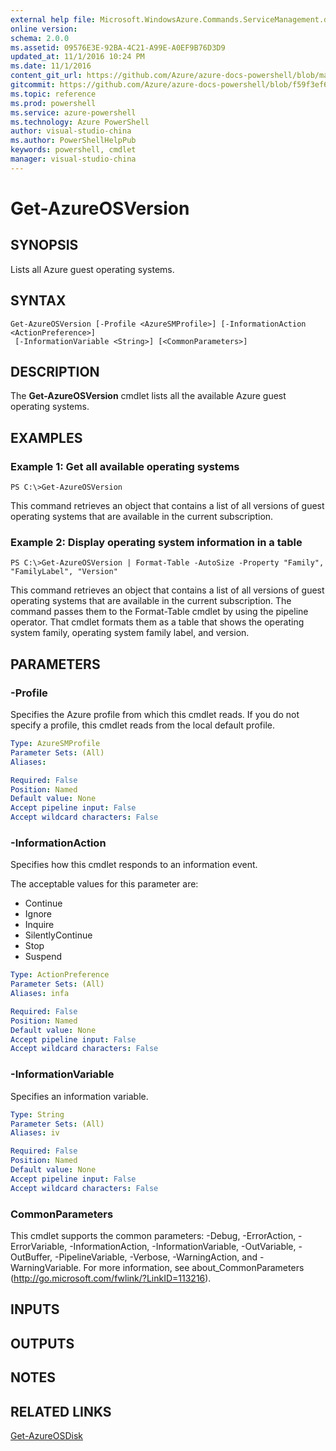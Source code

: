 ```yaml
---
external help file: Microsoft.WindowsAzure.Commands.ServiceManagement.dll-Help.xml
online version: 
schema: 2.0.0
ms.assetid: 09576E3E-92BA-4C21-A99E-A0EF9B76D3D9
updated_at: 11/1/2016 10:24 PM
ms.date: 11/1/2016
content_git_url: https://github.com/Azure/azure-docs-powershell/blob/master/azureps-cmdlets-docs/ServiceManagement/Azure.Service/v2.1.0/Get-AzureOSVersion.md
gitcommit: https://github.com/Azure/azure-docs-powershell/blob/f59f3ef60bc592383812213e69fd77ba950759ed/azureps-cmdlets-docs/ServiceManagement/Azure.Service/v2.1.0/Get-AzureOSVersion.md
ms.topic: reference
ms.prod: powershell
ms.service: azure-powershell
ms.technology: Azure PowerShell
author: visual-studio-china
ms.author: PowerShellHelpPub
keywords: powershell, cmdlet
manager: visual-studio-china
---
```


# Get-AzureOSVersion

## SYNOPSIS
Lists all Azure guest operating systems.

## SYNTAX

```
Get-AzureOSVersion [-Profile <AzureSMProfile>] [-InformationAction <ActionPreference>]
 [-InformationVariable <String>] [<CommonParameters>]
```

## DESCRIPTION
The **Get-AzureOSVersion** cmdlet lists all the available Azure guest operating systems.

## EXAMPLES

### Example 1: Get all available operating systems
```
PS C:\>Get-AzureOSVersion
```

This command retrieves an object that contains a list of all versions of guest operating systems that are available in the current subscription.

### Example 2: Display operating system information in a table
```
PS C:\>Get-AzureOSVersion | Format-Table -AutoSize -Property "Family", "FamilyLabel", "Version"
```

This command retrieves an object that contains a list of all versions of guest operating systems that are available in the current subscription.
The command passes them to the Format-Table cmdlet by using the pipeline operator.
That cmdlet formats them as a table that shows the operating system family, operating system family label, and version.

## PARAMETERS

### -Profile
Specifies the Azure profile from which this cmdlet reads.
If you do not specify a profile, this cmdlet reads from the local default profile.

```yaml
Type: AzureSMProfile
Parameter Sets: (All)
Aliases: 

Required: False
Position: Named
Default value: None
Accept pipeline input: False
Accept wildcard characters: False
```

### -InformationAction
Specifies how this cmdlet responds to an information event.

The acceptable values for this parameter are:

- Continue
- Ignore
- Inquire
- SilentlyContinue
- Stop
- Suspend

```yaml
Type: ActionPreference
Parameter Sets: (All)
Aliases: infa

Required: False
Position: Named
Default value: None
Accept pipeline input: False
Accept wildcard characters: False
```

### -InformationVariable
Specifies an information variable.

```yaml
Type: String
Parameter Sets: (All)
Aliases: iv

Required: False
Position: Named
Default value: None
Accept pipeline input: False
Accept wildcard characters: False
```

### CommonParameters
This cmdlet supports the common parameters: -Debug, -ErrorAction, -ErrorVariable, -InformationAction, -InformationVariable, -OutVariable, -OutBuffer, -PipelineVariable, -Verbose, -WarningAction, and -WarningVariable. For more information, see about_CommonParameters (http://go.microsoft.com/fwlink/?LinkID=113216).

## INPUTS

## OUTPUTS

## NOTES

## RELATED LINKS

[Get-AzureOSDisk](xref:ServiceManagement/Azure.Service/v2.1.0/Get-AzureOSDisk.md)


